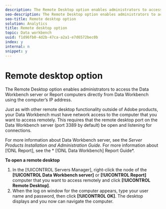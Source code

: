 ```yaml
---
description: The Remote Desktop option enables administrators to access the Data Workbench server or Report computers directly from Data Workbench using the computer’s IP address.
seo-description: The Remote Desktop option enables administrators to access the Data Workbench server or Report computers directly from Data Workbench using the computer’s IP address.
seo-title: Remote desktop option
solution: Analytics
title: Remote desktop option
topic: Data workbench
uuid: f1d96fb0-4d2b-47ca-a2a1-e7d6572bec0b
index: y
internal: n
snippet: y
---
```


# Remote desktop option

The Remote Desktop option enables administrators to access the Data Workbench server or Report computers directly from Data Workbench using the computer’s IP address.

Just as with other remote desktop functionality outside of Adobe products, your Data Workbench must have network access to the computer that you want to access remotely. This requires that the remote desktop port on the Data Workbench server (port 3389 by default) be open and listening for connections.

For more information about Data Workbench server, see the *Server Products Installation and Administration Guide.* For more information about [!DNL Report], see the * [!DNL Data Workbench] Report Guide*.

**To open a remote desktop** 

1. In the [!UICONTROL Servers Manager], right-click the node of the **[!UICONTROL Data Workbench server]** or **[!UICONTROL Report]** computer that you want to access remotely and click **[!UICONTROL Remote Desktop]**.
1. When the log on window for the computer appears, type your user name and password, then click **[!UICONTROL OK]**. The desktop displays and you now can navigate the computer.
